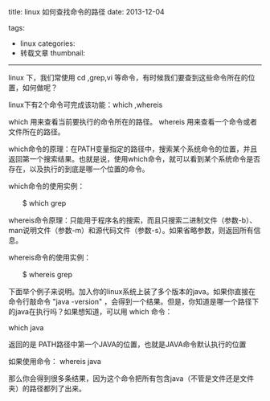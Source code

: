 title: linux 如何查找命令的路径
date: 2013-12-04

tags:
 - linux
categories:
 - 转载文章
thumbnail:
---
linux 下，我们常使用 cd ,grep,vi 等命令，有时候我们要查到这些命令所在的位置，如何做呢？

linux下有2个命令可完成该功能：which ,whereis

 which 用来查看当前要执行的命令所在的路径。
whereis 用来查看一个命令或者文件所在的路径。


which命令的原理：在PATH变量指定的路径中，搜索某个系统命令的位置，并且返回第一个搜索结果。也就是说，使用which命令，就可以看到某个系统命令是否存在，以及执行的到底是哪一个位置的命令。

which命令的使用实例：

　　$ which grep

whereis命令原理：只能用于程序名的搜索，而且只搜索二进制文件（参数-b）、man说明文件（参数-m）和源代码文件（参数-s）。如果省略参数，则返回所有信息。

whereis命令的使用实例：

　　$ whereis grep

下面举个例子来说明。加入你的linux系统上装了多个版本的java。如果你直接在命令行敲命令 "java -version" ，会得到一个结果。但是，你知道是哪一个路径下的java在执行吗？如果想知道，可以用 which 命令：

which java

返回的是 PATH路径中第一个JAVA的位置，也就是JAVA命令默认执行的位置

如果使用命令： whereis java

那么你会得到很多条结果，因为这个命令把所有包含java（不管是文件还是文件夹）的路径都列了出来。
